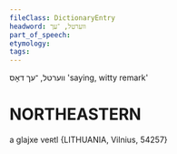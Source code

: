 ```yaml
---
fileClass: DictionaryEntry
headword: ווערטל, ־עך
part_of_speech: 
etymology: 
tags: 
---
```

ווערטל, ־עך
דאָס
'saying, witty remark'

NORTHEASTERN
==============

a glajxe veʀtl {LITHUANIA, Vilnius, 54257}